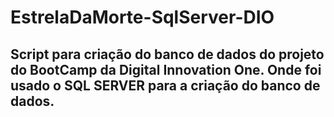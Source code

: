 # EstrelaDaMorte-SqlServer-DIO

## Script para criação do banco de dados do projeto do BootCamp da Digital Innovation One. Onde foi usado o SQL SERVER para a criação do banco de dados.
